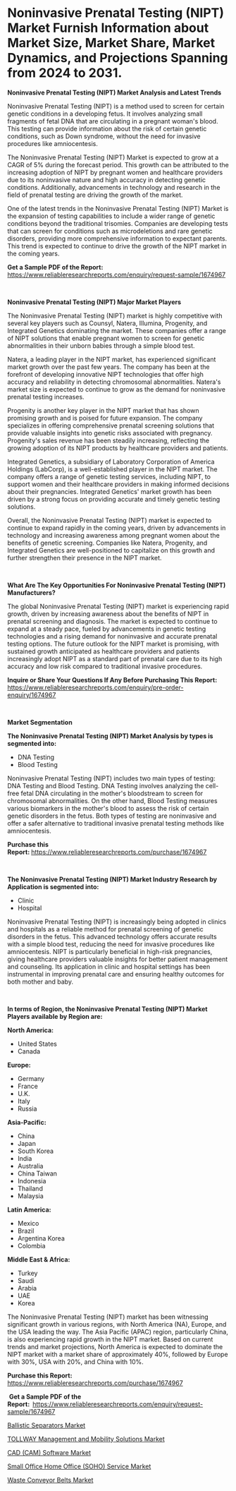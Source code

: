<p><h1>Noninvasive Prenatal Testing (NIPT) Market Furnish Information about Market Size, Market Share, Market Dynamics, and Projections Spanning from 2024 to 2031.</h1></p><p><strong>Noninvasive Prenatal Testing (NIPT) Market Analysis and Latest Trends</strong></p>
<p><p>Noninvasive Prenatal Testing (NIPT) is a method used to screen for certain genetic conditions in a developing fetus. It involves analyzing small fragments of fetal DNA that are circulating in a pregnant woman's blood. This testing can provide information about the risk of certain genetic conditions, such as Down syndrome, without the need for invasive procedures like amniocentesis.</p><p>The Noninvasive Prenatal Testing (NIPT) Market is expected to grow at a CAGR of 5% during the forecast period. This growth can be attributed to the increasing adoption of NIPT by pregnant women and healthcare providers due to its noninvasive nature and high accuracy in detecting genetic conditions. Additionally, advancements in technology and research in the field of prenatal testing are driving the growth of the market.</p><p>One of the latest trends in the Noninvasive Prenatal Testing (NIPT) Market is the expansion of testing capabilities to include a wider range of genetic conditions beyond the traditional trisomies. Companies are developing tests that can screen for conditions such as microdeletions and rare genetic disorders, providing more comprehensive information to expectant parents. This trend is expected to continue to drive the growth of the NIPT market in the coming years.</p></p>
<p><strong>Get a Sample PDF of the Report:&nbsp;</strong> <a href="https://www.reliableresearchreports.com/enquiry/request-sample/1674967">https://www.reliableresearchreports.com/enquiry/request-sample/1674967</a></p>
<p>&nbsp;</p>
<p><strong>Noninvasive Prenatal Testing (NIPT) Major Market Players</strong></p>
<p><p>The Noninvasive Prenatal Testing (NIPT) market is highly competitive with several key players such as Counsyl, Natera, Illumina, Progenity, and Integrated Genetics dominating the market. These companies offer a range of NIPT solutions that enable pregnant women to screen for genetic abnormalities in their unborn babies through a simple blood test.</p><p>Natera, a leading player in the NIPT market, has experienced significant market growth over the past few years. The company has been at the forefront of developing innovative NIPT technologies that offer high accuracy and reliability in detecting chromosomal abnormalities. Natera's market size is expected to continue to grow as the demand for noninvasive prenatal testing increases.</p><p>Progenity is another key player in the NIPT market that has shown promising growth and is poised for future expansion. The company specializes in offering comprehensive prenatal screening solutions that provide valuable insights into genetic risks associated with pregnancy. Progenity's sales revenue has been steadily increasing, reflecting the growing adoption of its NIPT products by healthcare providers and patients.</p><p>Integrated Genetics, a subsidiary of Laboratory Corporation of America Holdings (LabCorp), is a well-established player in the NIPT market. The company offers a range of genetic testing services, including NIPT, to support women and their healthcare providers in making informed decisions about their pregnancies. Integrated Genetics' market growth has been driven by a strong focus on providing accurate and timely genetic testing solutions.</p><p>Overall, the Noninvasive Prenatal Testing (NIPT) market is expected to continue to expand rapidly in the coming years, driven by advancements in technology and increasing awareness among pregnant women about the benefits of genetic screening. Companies like Natera, Progenity, and Integrated Genetics are well-positioned to capitalize on this growth and further strengthen their presence in the NIPT market.</p></p>
<p>&nbsp;</p>
<p><strong>What Are The Key Opportunities For Noninvasive Prenatal Testing (NIPT) Manufacturers?</strong></p>
<p><p>The global Noninvasive Prenatal Testing (NIPT) market is experiencing rapid growth, driven by increasing awareness about the benefits of NIPT in prenatal screening and diagnosis. The market is expected to continue to expand at a steady pace, fueled by advancements in genetic testing technologies and a rising demand for noninvasive and accurate prenatal testing options. The future outlook for the NIPT market is promising, with sustained growth anticipated as healthcare providers and patients increasingly adopt NIPT as a standard part of prenatal care due to its high accuracy and low risk compared to traditional invasive procedures.</p></p>
<p><strong>Inquire or Share Your Questions If Any Before Purchasing This Report:</strong> <a href="https://www.reliableresearchreports.com/enquiry/pre-order-enquiry/1674967">https://www.reliableresearchreports.com/enquiry/pre-order-enquiry/1674967</a></p>
<p>&nbsp;</p>
<p><strong>Market Segmentation</strong></p>
<p><strong>The Noninvasive Prenatal Testing (NIPT) Market Analysis by types is segmented into:</strong></p>
<p><ul><li>DNA Testing</li><li>Blood Testing</li></ul></p>
<p><p>Noninvasive Prenatal Testing (NIPT) includes two main types of testing: DNA Testing and Blood Testing. DNA Testing involves analyzing the cell-free fetal DNA circulating in the mother's bloodstream to screen for chromosomal abnormalities. On the other hand, Blood Testing measures various biomarkers in the mother's blood to assess the risk of certain genetic disorders in the fetus. Both types of testing are noninvasive and offer a safer alternative to traditional invasive prenatal testing methods like amniocentesis.</p></p>
<p><strong>Purchase this Report:&nbsp;</strong><a href="https://www.reliableresearchreports.com/purchase/1674967">https://www.reliableresearchreports.com/purchase/1674967</a></p>
<p>&nbsp;</p>
<p><strong>The Noninvasive Prenatal Testing (NIPT) Market Industry Research by Application is segmented into:</strong></p>
<p><ul><li>Clinic</li><li>Hospital</li></ul></p>
<p><p>Noninvasive Prenatal Testing (NIPT) is increasingly being adopted in clinics and hospitals as a reliable method for prenatal screening of genetic disorders in the fetus. This advanced technology offers accurate results with a simple blood test, reducing the need for invasive procedures like amniocentesis. NIPT is particularly beneficial in high-risk pregnancies, giving healthcare providers valuable insights for better patient management and counseling. Its application in clinic and hospital settings has been instrumental in improving prenatal care and ensuring healthy outcomes for both mother and baby.</p></p>
<p>&nbsp;</p>
<p><strong>In terms of Region, the Noninvasive Prenatal Testing (NIPT) Market Players available by Region are:</strong></p>
<p>
    <p> <strong> North America: </strong>
        <ul>
            <li>United States</li>
            <li>Canada</li>
        </ul>
        </p> 
    <p> <strong> Europe: </strong>
        <ul>
            <li>Germany</li>
            <li>France</li>
            <li>U.K.</li>
            <li>Italy</li>
            <li>Russia</li>
        </ul>
        </p> 
    <p> <strong> Asia-Pacific: </strong>
        <ul>
            <li>China</li>
            <li>Japan</li>
            <li>South Korea</li>
            <li>India</li>
            <li>Australia</li>
            <li>China Taiwan</li>
            <li>Indonesia</li>
            <li>Thailand</li>
            <li>Malaysia</li>
        </ul>
        </p> 
    <p> <strong> Latin America: </strong>
        <ul>
            <li>Mexico</li>
            <li>Brazil</li>
            <li>Argentina Korea</li>
            <li>Colombia</li>
        </ul>
        </p> 
    <p> <strong> Middle East & Africa: </strong>
        <ul>
            <li>Turkey</li>
            <li>Saudi</li>
            <li>Arabia</li>
            <li>UAE</li>
            <li>Korea</li>
        </ul>
    </p>
    </p>
<p><p>The Noninvasive Prenatal Testing (NIPT) market has been witnessing significant growth in various regions, with North America (NA), Europe, and the USA leading the way. The Asia Pacific (APAC) region, particularly China, is also experiencing rapid growth in the NIPT market. Based on current trends and market projections, North America is expected to dominate the NIPT market with a market share of approximately 40%, followed by Europe with 30%, USA with 20%, and China with 10%.</p></p>
<p><strong>Purchase this Report: </strong><a href="https://www.reliableresearchreports.com/purchase/1674967">https://www.reliableresearchreports.com/purchase/1674967</a></p>
<p>&nbsp;<strong>Get a Sample PDF of the Report:&nbsp;&nbsp;</strong><a href="https://www.reliableresearchreports.com/enquiry/request-sample/1674967">https://www.reliableresearchreports.com/enquiry/request-sample/1674967</a></p>
<p><strong></strong></p>
<p><p><a href="https://github.com/Alonsoolds3wq1d81czn8rbol/Market-Research-Report-List-1/blob/main/ballistic-separators-market.md">Ballistic Separators Market</a></p><p><a href="https://medium.com/@piperhickle/tollway-management-and-mobility-solutions-nbsp-market-focuses-on-market-share-size-and-projected-6393c30d2f2e">TOLLWAY Management and Mobility Solutions Market</a></p><p><a href="https://medium.com/@piperhickle/analyzing-cad-cam-software-market-global-industry-perspective-and-forecast-2024-to-2031-83d784808749">CAD (CAM) Software Market</a></p><p><a href="https://medium.com/@piperhickle/small-office-home-office-soho-service-market-exploring-market-share-market-trends-and-future-6a20512a4bf7">Small Office Home Office (SOHO) Service Market</a></p><p><a href="https://github.com/yemakinde/Market-Research-Report-List-1/blob/main/waste-conveyor-belts-market.md">Waste Conveyor Belts Market</a></p></p>